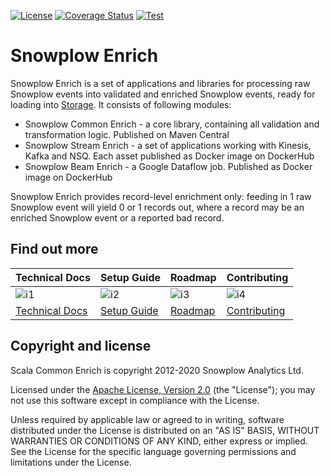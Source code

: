 [![License][license-image]][license]
[![Coverage Status][coveralls-image]][coveralls]
[![Test][test-image]][test]

# Snowplow Enrich

Snowplow Enrich is a set of applications and libraries for processing raw Snowplow events into validated and enriched Snowplow events, ready for loading into [Storage][storage].
It consists of following modules:

* Snowplow Common Enrich - a core library, containing all validation and transformation logic. Published on Maven Central
* Snowplow Stream Enrich - a set of applications working with Kinesis, Kafka and NSQ. Each asset published as Docker image on DockerHub
* Snowplow Beam Enrich - a Google Dataflow job. Published as Docker image on DockerHub

Snowplow Enrich provides record-level enrichment only: feeding in 1 raw Snowplow event will yield 0 or 1 records out, where a record may be an enriched Snowplow event or a reported bad record.

## Find out more

| Technical Docs              | Setup Guide           | Roadmap               | Contributing                  |
|-----------------------------|-----------------------|-----------------------|-------------------------------|
| ![i1][techdocs-image]      | ![i2][setup-image]   | ![i3][roadmap-image] | ![i4][contributing-image]    |
| [Technical Docs][techdocs] | [Setup Guide][setup] | [Roadmap][roadmap]   | [Contributing][contributing] |

## Copyright and license

Scala Common Enrich is copyright 2012-2020 Snowplow Analytics Ltd.

Licensed under the [Apache License, Version 2.0][license] (the "License");
you may not use this software except in compliance with the License.

Unless required by applicable law or agreed to in writing, software
distributed under the License is distributed on an "AS IS" BASIS,
WITHOUT WARRANTIES OR CONDITIONS OF ANY KIND, either express or implied.
See the License for the specific language governing permissions and
limitations under the License.

[storage]: https://docs.snowplowanalytics.com/docs/setup-snowplow-on-aws/setup-destinations/

[techdocs-image]: https://d3i6fms1cm1j0i.cloudfront.net/github/images/techdocs.png
[setup-image]: https://d3i6fms1cm1j0i.cloudfront.net/github/images/setup.png
[roadmap-image]: https://d3i6fms1cm1j0i.cloudfront.net/github/images/roadmap.png
[contributing-image]: https://d3i6fms1cm1j0i.cloudfront.net/github/images/contributing.png

[techdocs]: https://docs.snowplowanalytics.com/open-source-docs/
[setup]: https://docs.snowplowanalytics.com/docs/setup-snowplow-on-aws/setup-validation-and-enrich/
[roadmap]: https://github.com/snowplow/enrich/issues
[contributing]: https://github.com/snowplow/snowplow/wiki/Contributing

[test]: https://github.com/snowplow/enrich/actions?query=workflow%3ATest
[test-image]: https://github.com/snowplow/enrich/workflows/Test/badge.svg

[license]: http://www.apache.org/licenses/LICENSE-2.0
[license-image]: http://img.shields.io/badge/license-Apache--2-blue.svg?style=flat

[coveralls]: https://coveralls.io/github/snowplow/enrich?branch=master
[coveralls-image]: https://coveralls.io/repos/github/snowplow/enrich/badge.svg?branch=master
